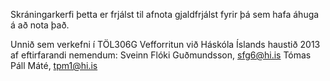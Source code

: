Skráningarkerfi þetta er frjálst til afnota gjaldfrjálst fyrir þá sem hafa áhuga á að nota það.

Unnið sem verkefni í TÖL306G Vefforritun við Háskóla Íslands haustið 2013 af eftirfarandi nemendum:
Sveinn Flóki Guðmundsson, sfg6@hi.is
Tómas Páll Máté, tpm1@hi.is
